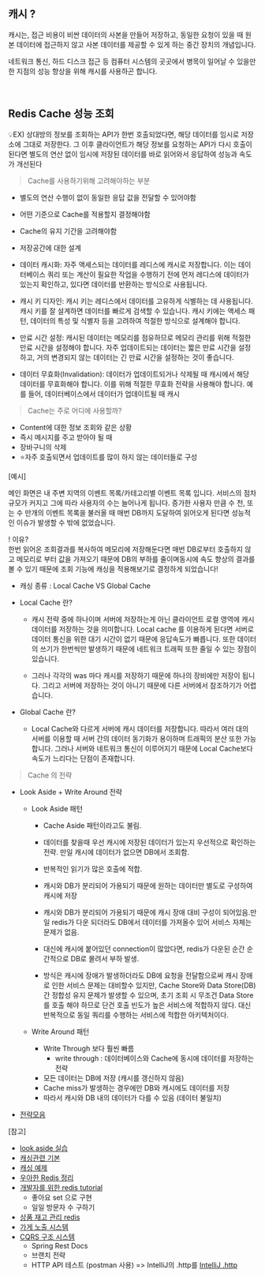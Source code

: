 ## 캐시 ? 
 캐시는, 접근 비용이 비싼 데이터의 사본을 만들어 저장하고, 동일한 요청이 있을 때 원본 데이터에 접근하지 않고 사본 데이터를 제공할 수 있게 하는 중간 장치의 개념입니다.

 
네트워크 통신, 하드 디스크 접근 등 컴퓨터 시스템의 곳곳에서 병목이 일어날 수 있을만한 지점의 성능 향상을 위해 캐시를 사용하곤 합니다.  

</br> 

## Redis Cache 성능 조회 

💡EX) 상대방의 정보를 조회하는 API가 한번 호출되었다면, 해당 데이터를 임시로 저장소에 그대로 저장한다. 그 이후 클라이언트가 해당 정보를 요청하는 API가 다시 호출이 된다면 별도의 연산 없이 임시에 저장된 데이터를 바로 읽어와서 응답하여 성능과 속도가 개선된다

> Cache를 사용하기위해 고려해야하는 부분
- 별도의 연산 수행이 없이 동일한 응답 값을 전달할 수 있어야함
- 어떤 기준으로 Cache를 적용할지 결정해야함
- Cache의 유지 기간을 고려해야함
- 저장공간에 대한 설계


- 데이터 캐시화: 자주 액세스되는 데이터를 레디스에 캐시로 저장합니다. 이는 데이터베이스 쿼리 또는 계산이 필요한 작업을 수행하기 전에 먼저 레디스에 데이터가 있는지 확인하고, 있다면 데이터를 반환하는 방식으로 사용됩니다.

-  캐시 키 디자인: 캐시 키는 레디스에서 데이터를 고유하게 식별하는 데 사용됩니다. 캐시 키를 잘 설계하면 데이터를 빠르게 검색할 수 있습니다. 캐시 키에는 액세스 패턴, 데이터의 특성 및 식별자 등을 고려하여 적절한 방식으로 설계해야 합니다.

- 만료 시간 설정: 캐시된 데이터는 메모리를 점유하므로 메모리 관리를 위해 적절한 만료 시간을 설정해야 합니다. 자주 업데이트되는 데이터는 짧은 만료 시간을 설정하고, 거의 변경되지 않는 데이터는 긴 만료 시간을 설정하는 것이 좋습니다.

- 데이터 무효화(Invalidation): 데이터가 업데이트되거나 삭제될 때 캐시에서 해당 데이터를 무효화해야 합니다. 이를 위해 적절한 무효화 전략을 사용해야 합니다. 예를 들어, 데이터베이스에서 데이터가 업데이트될 때 캐시


> Cache는 주로 어디에 사용할까?
- Content에 대한 정보 조회와 같은 상황
- 즉시 메시지를 주고 받아야 될 때
- 장바구니의 삭제
- ⭐️자주 호출되면서 업데이트를 많이 하지 않는 데이터들로 구성    

[예시] 

메인 화면은 내 주변 지역의 이벤트 목록/카테고리별 이벤트 목록 입니다. 서비스의 점차 규모가 커지고 그에 따라 사용자의 수는 늘어나게 됩니다. 증가한 사용자 만큼 수 천, 또는 수 만개의 이벤트 목록을 불러올 때 매번 DB까지 도달하여 읽어오게 된다면 성능적인 이슈가 발생할 수 밖에 없었습니다.  

! 이유?   
한번 읽어온 조회결과를 복사하여 메모리에 저장해둔다면 매번 DB로부터 호출하지 않고 메모리로 부터 값을 가져오기 때문에 DB의 부하를 줄이며동시에 속도 향상의 결과를 볼 수 있기 때문에 조회 기능에 캐싱을 적용해보기로 결정하게 되었습니다!    

- 캐싱 종류 : Local Cache VS Global Cache  
- Local Cache 란?  
    -  캐시 전략 중에 하나이며 서버에 저장하는게 아닌 클라이언트 로컬 영역에 캐시 데이터를 저장하는 것을 의미합니다. Local cache 를 이용하게 된다면 서버로 데이터 통신을 위한 대기 시간이 없기 때문에 응답속도가 빠릅니다. 또한 데이터의 쓰기가 한번씩만 발생하기 때문에 네트워크 트래픽 또한 줄일 수 있는 장점이 있습니다.

    - 그러나 각각의 was 마다 캐시를 저장하기 때문에 하나의 장비에만 저장이 됩니다. 그리고 서버에 저장하는 것이 아니기 때문에 다른 서버에서 참조하기가 어렵습니다.  

- Global Cache 란? 
    - Local Cache와 다르게 서버에 캐시 데이터를 저장합니다. 따라서 여러 대의 서버를 이용할 때 서버 간의 데이터 동기화가 용이하며 트래픽의 분산 또한 가능합니다. 그러나 서버와 네트워크 통신이 이루어지기 때문에 Local Cache보다 속도가 느리다는 단점이 존재합니다.

> Cache 의 전략  
- Look Aside + Write Around 전략 
    - Look Aside 패턴
        - Cache Aside 패턴이라고도 불림.
        - 데이터를 찾을때 우선 캐시에 저장된 데이터가 있는지 우선적으로 확인하는 전략. 만일 캐시에 데이터가 없으면 DB에서 조회함.
        - 반복적인 읽기가 많은 호출에 적합.
        - 캐시와 DB가 분리되어 가용되기 때문에 원하는 데이터만 별도로 구성하여 캐시에 저장
        - 캐시와 DB가 분리되어 가용되기 때문에 캐시 장애 대비 구성이 되어있음.만일 redis가 다운 되더라도 DB에서 데이터를 가져올수 있어 서비스 자체는 문제가 없음.
        - 대신에 캐시에 붙어있던 connection이 많았다면, redis가 다운된 순간 순간적으로 DB로 몰려서 부하 발생.

        -  방식은 캐시에 장애가 발생하더라도 DB에 요청을 전달함으로써 캐시 장애로 인한 서비스 문제는 대비할수 있지만, Cache Store와 Data Store(DB)간 정합성 유지 문제가 발생할 수 있으며, 초기 조회 시 무조건 Data Store를 호출 해야 하므로 단건 호출 빈도가 높은 서비스에 적합하지 않다. 대신 반복적으로 동일 쿼리를 수행하는 서비스에 적합한 아키텍처이다.  

    - Write Around 패턴  
        - Write Through 보다 훨씬 빠름 
            - write through : 데이터베이스와 Cache에 동시에 데이터를 저장하는 전략
        - 모든 데이터는 DB에 저장 (캐시를 갱신하지 않음)
        - Cache miss가 발생하는 경우에만 DB와 캐시에도 데이터를 저장
        - 따라서 캐시와 DB 내의 데이터가 다를 수 있음 (데이터 불일치)  

- [전략모음](https://inpa.tistory.com/entry/REDIS-%F0%9F%93%9A-%EC%BA%90%EC%8B%9CCache-%EC%84%A4%EA%B3%84-%EC%A0%84%EB%9E%B5-%EC%A7%80%EC%B9%A8-%EC%B4%9D%EC%A0%95%EB%A6%AC)  




[참고]  
- [look aside 실습](https://velog.io/@hwsa1004/Spring-Redis-Cache%EB%A5%BC-%ED%86%B5%ED%95%B4-%EC%84%B1%EB%8A%A5-%EA%B0%9C%EC%84%A0%ED%95%98%EA%B8%B0)  
- [캐싱관련 기본](https://jane096.github.io/project/redis-caching/)  
- [캐싱 예제](https://souljit2.tistory.com/72)  
- [우아한 Redis 정리](https://blog.naver.com/PostView.naver?blogId=qjawnswkd&logNo=222334452233&categoryNo=8&parentCategoryNo=0&viewDate=&currentPage=1&postListTopCurrentPage=1&from=search)  
- [개발자를 위한 redis tutorial](https://medium.com/garimoo/%EA%B0%9C%EB%B0%9C%EC%9E%90%EB%A5%BC-%EC%9C%84%ED%95%9C-%EB%A0%88%EB%94%94%EC%8A%A4-%ED%8A%9C%ED%86%A0%EB%A6%AC%EC%96%BC-02-f1029893e263)  
    - 좋아요 set 으로 구현
    - 일일 방문자 수 구하기 
- [상품 재고 관리 redis](https://techblog.woowahan.com/2709/) 
- [가게 노출 시스템](https://techblog.woowahan.com/2667/) 
- [CQRS 구조 시스템](https://techblog.woowahan.com/2587/)
    - Spring Rest Docs 
    - 브랜치 전략
    - HTTP API 테스트 (postman 사용) =>  IntelliJ의 .http를 [IntelliJ .http](https://jojoldu.tistory.com/266)